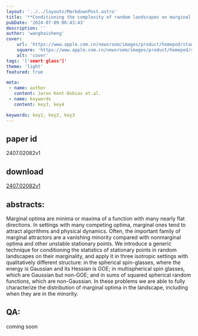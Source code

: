 ```yaml
---
layout: '../../layouts/MarkdownPost.astro'
title: '**Conditioning the complexity of random landscapes on marginal optima**'
pubDate: '2024-07-09 06:43:43'
description: ''
author: 'wanghaisheng'
cover:
    url: 'https://www.apple.com.cn/newsroom/images/product/homepod/standard/Apple-HomePod-hero-230118_big.jpg.large_2x.jpg'
    square: 'https://www.apple.com.cn/newsroom/images/product/homepod/standard/Apple-HomePod-hero-230118_big.jpg.large_2x.jpg'
    alt: 'cover'
tags: '['smart glass']' 
theme: 'light'
featured: true

meta:
 - name: author
   content: Jaron Kent-Dobias et.al.
 - name: keywords
   content: key3, key4

keywords: key1, key2, key3
---
```


## paper id
2407.02082v1
## download
[2407.02082v1](http://arxiv.org/abs/2407.02082v1)
## abstracts:
Marginal optima are minima or maxima of a function with many nearly flat directions. In settings with many competing optima, marginal ones tend to attract algorithms and physical dynamics. Often, the important family of marginal attractors are a vanishing minority compared with nonmarginal optima and other unstable stationary points. We introduce a generic technique for conditioning the statistics of stationary points in random landscapes on their marginality, and apply it in three isotropic settings with qualitatively different structure: in the spherical spin-glasses, where the energy is Gaussian and its Hessian is GOE; in multispherical spin glasses, which are Gaussian but non-GOE; and in sums of squared spherical random functions, which are non-Gaussian. In these problems we are able to fully characterize the distribution of marginal optima in the landscape, including when they are in the minority.
## QA:
coming soon
